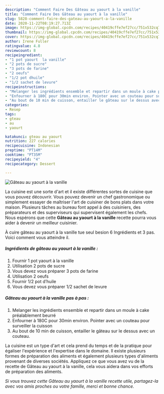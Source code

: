 ```yaml
---
description: "Comment Faire Des Gâteau au yaourt à la vanille"
title: "Comment Faire Des Gâteau au yaourt à la vanille"
slug: 5828-comment-faire-des-gateau-au-yaourt-a-la-vanille
date: 2020-11-22T08:19:27.713Z
image: https://img-global.cpcdn.com/recipes/40419cffe7ef27cc/751x532cq70/gateau-au-yaourt-a-la-vanille-photo-principale-de-la-recette.jpg
thumbnail: https://img-global.cpcdn.com/recipes/40419cffe7ef27cc/751x532cq70/gateau-au-yaourt-a-la-vanille-photo-principale-de-la-recette.jpg
cover: https://img-global.cpcdn.com/recipes/40419cffe7ef27cc/751x532cq70/gateau-au-yaourt-a-la-vanille-photo-principale-de-la-recette.jpg
author: Irene Fuller
ratingvalue: 4.8
reviewcount: 8
recipeingredient:
- "1 pot yaourt  la vanille"
- "2 pots de sucre"
- "3 pots de farine"
- "2 oeufs"
- "1/2 pot dhuile"
- "1/2 sachet de levure"
recipeinstructions:
- "Melanger les ingrédients ensemble et repartir dans un moule à cake préalablement beurré"
- "Enfourner à 180C pour 30min environ. Pointer avec un couteau pour surveiller la cuisson"
- "Au bout de 10 min de cuisson, entailler le gâteau sur le dessus avec un couteau."
categories:
- Resep
tags:
- gteau
- au
- yaourt

katakunci: gteau au yaourt 
nutrition: 227 calories
recipecuisine: Indonesian
preptime: "PT14M"
cooktime: "PT35M"
recipeyield: "4"
recipecategory: Dessert

---
```



![Gâteau au yaourt à la vanille](https://img-global.cpcdn.com/recipes/40419cffe7ef27cc/751x532cq70/gateau-au-yaourt-a-la-vanille-photo-principale-de-la-recette.jpg)

La cuisine est une sorte d'art et il existe différentes sortes de cuisine que vous pouvez découvrir. Vous pouvez devenir un chef gastronomique ou simplement essayer de maîtriser l'art de cuisiner de bons plats dans votre maison. Plusieurs tâches au bureau font appel à des cuisiniers, des préparateurs et des superviseurs qui supervisent également les chefs. Nous espérons que cette <strong> Gâteau au yaourt à la vanille </strong> recette pourra vous aider à devenir un meilleur cuisinier.

<!--inarticleads1-->

À cuire gâteau au yaourt à la vanille tue seul besion 6 Ingrédients et 3 pas. Voici comment vous atteindre il.

##### Ingrédients de gâteau au yaourt à la vanille :

1. Fournir 1 pot yaourt à la vanille
1. Utilisation 2 pots de sucre
1. Vous devez vous préparer 3 pots de farine
1. Utilisation 2 oeufs
1. Fournir 1/2 pot d’huile
1. Vous devez vous préparer 1/2 sachet de levure




<!--inarticleads2-->

##### Gâteau au yaourt à la vanille pas à pas :

1. Melanger les ingrédients ensemble et repartir dans un moule à cake préalablement beurré
1. Enfourner à 180C pour 30min environ. Pointer avec un couteau pour surveiller la cuisson
1. Au bout de 10 min de cuisson, entailler le gâteau sur le dessus avec un couteau.




<!--inarticleads1-->

<p>
La cuisine est un type d'art et cela prend du temps et de la pratique pour égaliser l'expérience et l'expertise dans le domaine. Il existe plusieurs formes de préparation des aliments et également plusieurs types d'aliments provenant de diverses sociétés. Appliquez ce que vous avez vu de la recette de Gâteau au yaourt à la vanille, cela vous aidera dans vos efforts de préparation des aliments.
</p>

<p>
<i>Si vous trouvez cette Gâteau au yaourt à la vanille recette utile, partagez-la avec vos amis proches ou votre famille, merci et bonne chance.</i>
</p>

